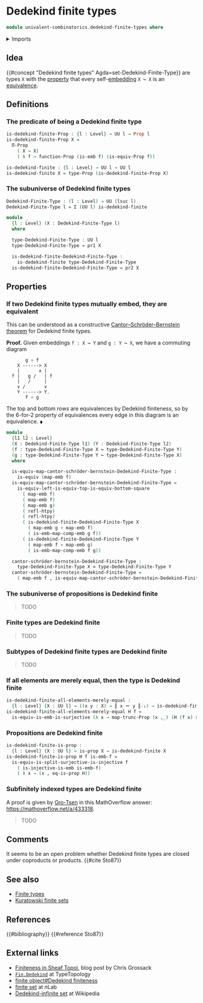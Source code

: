 # Dedekind finite types

```agda
module univalent-combinatorics.dedekind-finite-types where
```

<details><summary>Imports</summary>

```agda
open import foundation.dependent-pair-types
open import foundation.embeddings
open import foundation.equivalences
open import foundation.function-types
open import foundation.functoriality-propositional-truncation
open import foundation.homotopies
open import foundation.identity-types
open import foundation.injective-maps
open import foundation.propositional-truncations
open import foundation.propositions
open import foundation.sets
open import foundation.split-surjective-maps
open import foundation.surjective-maps
open import foundation.universe-levels
```

</details>

## Idea

{{#concept "Dedekind finite types" Agda=set-Dedekind-Finite-Type}} are types `X`
with the [property](foundation-core.propositions.md) that every
self-[embedding](foundation-core.embeddings.md) `X ↪ X` is an
[equivalence](foundation-core.equivalences.md).

## Definitions

### The predicate of being a Dedekind finite type

```agda
is-dedekind-finite-Prop : {l : Level} → UU l → Prop l
is-dedekind-finite-Prop X =
  Π-Prop
    ( X → X)
    ( λ f → function-Prop (is-emb f) (is-equiv-Prop f))

is-dedekind-finite : {l : Level} → UU l → UU l
is-dedekind-finite X = type-Prop (is-dedekind-finite-Prop X)
```

### The subuniverse of Dedekind finite types

```agda
Dedekind-Finite-Type : (l : Level) → UU (lsuc l)
Dedekind-Finite-Type l = Σ (UU l) is-dedekind-finite

module _
  {l : Level} (X : Dedekind-Finite-Type l)
  where

  type-Dedekind-Finite-Type : UU l
  type-Dedekind-Finite-Type = pr1 X

  is-dedekind-finite-Dedekind-Finite-Type :
    is-dedekind-finite type-Dedekind-Finite-Type
  is-dedekind-finite-Dedekind-Finite-Type = pr2 X
```

## Properties

### If two Dedekind finite types mutually embed, they are equivalent

This can be understood as a constructive
[Cantor–Schröder–Bernstein theorem](foundation.cantor-schroder-bernstein-escardo.md)
for Dedekind finite types.

**Proof.** Given embeddings `f : X ↪ Y` and `g : Y ↪ X`, we have a commuting
diagram

```text
       g ∘ f
    X ------> X
    |       ∧ |
  f |   g /   | f
    |   /     |
    ∨ /       ∨
    Y ------> Y.
       f ∘ g
```

The top and bottom rows are equivalences by Dedekind finiteness, so by the
6-for-2 property of equivalences every edge in this diagram is an equivalence. ∎

```agda
module _
  {l1 l2 : Level}
  (X : Dedekind-Finite-Type l1) (Y : Dedekind-Finite-Type l2)
  (f : type-Dedekind-Finite-Type X ↪ type-Dedekind-Finite-Type Y)
  (g : type-Dedekind-Finite-Type Y ↪ type-Dedekind-Finite-Type X)
  where

  is-equiv-map-cantor-schröder-bernstein-Dedekind-Finite-Type :
    is-equiv (map-emb f)
  is-equiv-map-cantor-schröder-bernstein-Dedekind-Finite-Type =
    is-equiv-left-is-equiv-top-is-equiv-bottom-square
      ( map-emb f)
      ( map-emb f)
      ( map-emb g)
      ( refl-htpy)
      ( refl-htpy)
      ( is-dedekind-finite-Dedekind-Finite-Type X
        ( map-emb g ∘ map-emb f)
        ( is-emb-map-comp-emb g f))
      ( is-dedekind-finite-Dedekind-Finite-Type Y
        ( map-emb f ∘ map-emb g)
        ( is-emb-map-comp-emb f g))

  cantor-schröder-bernstein-Dedekind-Finite-Type :
    type-Dedekind-Finite-Type X ≃ type-Dedekind-Finite-Type Y
  cantor-schröder-bernstein-Dedekind-Finite-Type =
    ( map-emb f , is-equiv-map-cantor-schröder-bernstein-Dedekind-Finite-Type)
```

### The subuniverse of propositions is Dedekind finite

> TODO

### Finite types are Dedekind finite

> TODO

### Subtypes of Dedekind finite types are Dedekind finite

> TODO

### If all elements are merely equal, then the type is Dedekind finite

```agda
is-dedekind-finite-all-elements-merely-equal :
  {l : Level} {X : UU l} → ((x y : X) → ║ x ＝ y ║₋₁) → is-dedekind-finite X
is-dedekind-finite-all-elements-merely-equal H f =
  is-equiv-is-emb-is-surjective (λ x → map-trunc-Prop (x ,_) (H (f x) x))
```

### Propositions are Dedekind finite

```agda
is-dedekind-finite-is-prop :
  {l : Level} {X : UU l} → is-prop X → is-dedekind-finite X
is-dedekind-finite-is-prop H f is-emb-f =
  is-equiv-is-split-surjective-is-injective f
    ( is-injective-is-emb is-emb-f)
    ( λ x → (x , eq-is-prop H))
```

### Subfinitely indexed types are Dedekind finite

A proof is given by [Gro-Tsen](https://mathoverflow.net/users/17064/gro-tsen) in
this MathOverflow answer: https://mathoverflow.net/a/433318.

> TODO

## Comments

It seems to be an open problem whether Dedekind finite types are closed under
coproducts or products. {{#cite Sto87}}

## See also

- [Finite types](univalent-combinatorics.finite-types.md)
- [Kuratowski finite sets](univalent-combinatorics.kuratowski-finite-sets.md)

## References

{{#bibliography}} {{#reference Sto87}}

## External links

- [Finiteness in Sheaf Topoi](https://grossack.site/2024/08/19/finiteness-in-sheaf-topoi),
  blog post by Chris Grossack
- [`Fin.Dedekind`](https://www.cs.bham.ac.uk/~mhe/TypeTopology/Fin.Dedekind.html)
  at TypeTopology
- [finite object#Dedekind finiteness](https://ncatlab.org/nlab/show/finite+object#dedekind_finiteness)
- [finite set](https://ncatlab.org/nlab/show/finite+set) at $n$Lab
- [Dedekind-infinite set](https://en.wikipedia.org/wiki/Dedekind-infinite_set)
  at Wikipedia
